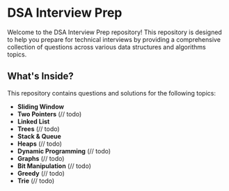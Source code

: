 # DSA Interview Prep

Welcome to the DSA Interview Prep repository! This repository is designed to help you prepare for technical interviews by providing a comprehensive collection of questions across various data structures and algorithms topics.

## What's Inside?

This repository contains questions and solutions for the following topics:

- **Sliding Window** 
- **Two Pointers** (// todo)
- **Linked List**
- **Trees** (// todo)
- **Stack & Queue** 
- **Heaps** (// todo)
- **Dynamic Programming** (// todo)
- **Graphs** (// todo)
- **Bit Manipulation** (// todo)
- **Greedy** (// todo)
- **Trie** (// todo)
